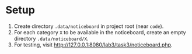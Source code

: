 # Setup

1. Create directory `.data/noticeboard` in project root (near `code`).
2. For each category `X` to be available in the noticeboard, create an empty directory `.data/noticeboard/X`.
3. For testing, visit http://127.0.0.1:8080/lab3/task3/noticeboard.php.
